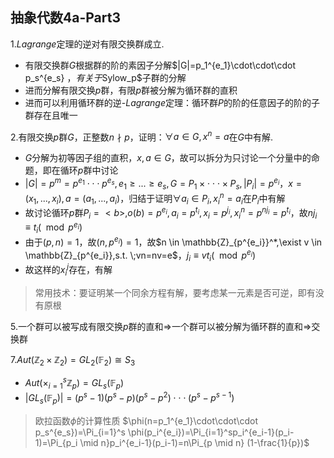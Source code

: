 ## 抽象代数4a-Part3

1.$Lagrange$定理的逆对有限交换群成立.

+ 有限交换群$G$根据群的阶的素因子分解$|G|=p_1^{e_1}\cdot\cdot\cdot p_s^{e_s} $，有关于$Sylow_p$子群的分解
+ 进而分解有限交换$p$群，有限$p$群被分解为循环群的直积
+ 进而可以利用循环群的逆-$Lagrange$定理：循环群$P$的阶的任意因子的阶的子群存在且唯一

2.有限交换$p$群$G$，正整数$n \nmid p$，证明：$\forall a \in G, x^n=a$在$G$中有解.

+ $G$分解为初等因子组的直积，$x,a\in G$，故可以拆分为只讨论一个分量中的命题，即在循环$p$群中讨论
+ $|G|=p^m=p^{e_1}\cdot\cdot\cdot p^{e_s} , e_1\geq ... \geq e_s,  G=P_1 \times \cdot\cdot\cdot \times P_s , |P_i|=p^{e_i}$，$x=(x_1,...,x_i),a=(a_1,...,a_i)$，归结于证明$\forall a_i \in P_i, x_i^n=a_i$在$P_i$中有解
+ 故讨论循环$p$群$P_i=<b>,o(b)=p^{e_i},a_i=p^{t_i},x_i=p^{j_i},x_i^n=p^{nj_i}=p^{t_i}$，故$nj_i\equiv t_i (\mod p^{e_i})$
+ 由于$(p,n)=1$，故$(n,p^{e_i})=1$，故$n \in \mathbb{Z}_{p^{e_i}}^*,\exist v \in \mathbb{Z}_{p^{e_i}},s.t. \;vn=nv=e$，$j_i\equiv vt_i(\mod p^{e_i})$
+ 故这样的$x_i^j$存在，有解

> 常用技术：要证明某一个同余方程有解，要考虑某一元素是否可逆，即有没有原根

5.一个群可以被写成有限交换$p$群的直和$\Rightarrow$一个群可以被分解为循环群的直和$\Rightarrow$交换群

7.$Aut(\mathbb{Z}_2 \times \mathbb{Z}_2)=GL_2(\mathbb{F}_2)\cong S_3$

+ $Aut(\times_{i=1}^s \mathbb{Z}_p)=GL_s(\mathbb{F}_p)$
+ $|GL_s(\mathbb{F}_p)|=(p^s-1)(p^s-p)(p^s-p^2)\cdot\cdot\cdot (p^s-p^{s-1})$

> 欧拉函数$\phi$的计算性质
> $\phi(n=p_1^{e_1}\cdot\cdot\cdot p_s^{e_s})=\Pi_{i=1}^s \phi(p_i^{e_i})=\Pi_{i=1}^sp_i^{e_i-1}(p_i-1)=\Pi_{p_i \mid n}p_i^{e_i-1}(p_i-1)=n\Pi_{p \mid n} (1-\frac{1}{p})$

